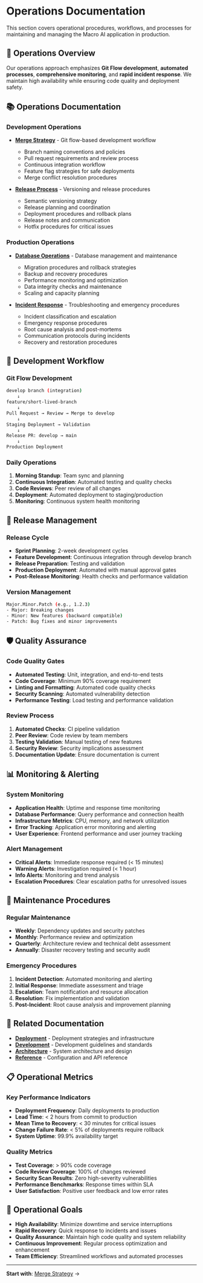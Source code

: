 # Operations Documentation

This section covers operational procedures, workflows, and processes for maintaining and managing the Macro AI
application in production.

## 🔧 Operations Overview

Our operations approach emphasizes **Git Flow development**, **automated processes**, **comprehensive
monitoring**, and **rapid incident response**. We maintain high availability while ensuring code quality and
deployment safety.

## 📚 Operations Documentation

### Development Operations

- **[Merge Strategy](./merge-strategy.md)** - Git flow-based development workflow
  - Branch naming conventions and policies
  - Pull request requirements and review process
  - Continuous integration workflow
  - Feature flag strategies for safe deployments
  - Merge conflict resolution procedures

- **[Release Process](./release-process.md)** - Versioning and release procedures
  - Semantic versioning strategy
  - Release planning and coordination
  - Deployment procedures and rollback plans
  - Release notes and communication
  - Hotfix procedures for critical issues

### Production Operations

- **[Database Operations](./database-operations.md)** - Database management and maintenance
  - Migration procedures and rollback strategies
  - Backup and recovery procedures
  - Performance monitoring and optimization
  - Data integrity checks and maintenance
  - Scaling and capacity planning

- **[Incident Response](./incident-response.md)** - Troubleshooting and emergency procedures
  - Incident classification and escalation
  - Emergency response procedures
  - Root cause analysis and post-mortems
  - Communication protocols during incidents
  - Recovery and restoration procedures

## 🔄 Development Workflow

### Git Flow Development

```bash
develop branch (integration)
    ↓
feature/short-lived-branch
    ↓
Pull Request → Review → Merge to develop
    ↓
Staging Deployment → Validation
    ↓
Release PR: develop → main
    ↓
Production Deployment
```

### Daily Operations

1. **Morning Standup**: Team sync and planning
2. **Continuous Integration**: Automated testing and quality checks
3. **Code Reviews**: Peer review of all changes
4. **Deployment**: Automated deployment to staging/production
5. **Monitoring**: Continuous system health monitoring

## 🚀 Release Management

### Release Cycle

- **Sprint Planning**: 2-week development cycles
- **Feature Development**: Continuous integration through develop branch
- **Release Preparation**: Testing and validation
- **Production Deployment**: Automated with manual approval gates
- **Post-Release Monitoring**: Health checks and performance validation

### Version Management

```bash
Major.Minor.Patch (e.g., 1.2.3)
- Major: Breaking changes
- Minor: New features (backward compatible)
- Patch: Bug fixes and minor improvements
```

## 🛡️ Quality Assurance

### Code Quality Gates

- **Automated Testing**: Unit, integration, and end-to-end tests
- **Code Coverage**: Minimum 90% coverage requirement
- **Linting and Formatting**: Automated code quality checks
- **Security Scanning**: Automated vulnerability detection
- **Performance Testing**: Load testing and performance validation

### Review Process

1. **Automated Checks**: CI pipeline validation
2. **Peer Review**: Code review by team members
3. **Testing Validation**: Manual testing of new features
4. **Security Review**: Security implications assessment
5. **Documentation Update**: Ensure documentation is current

## 📊 Monitoring & Alerting

### System Monitoring

- **Application Health**: Uptime and response time monitoring
- **Database Performance**: Query performance and connection health
- **Infrastructure Metrics**: CPU, memory, and network utilization
- **Error Tracking**: Application error monitoring and alerting
- **User Experience**: Frontend performance and user journey tracking

### Alert Management

- **Critical Alerts**: Immediate response required (< 15 minutes)
- **Warning Alerts**: Investigation required (< 1 hour)
- **Info Alerts**: Monitoring and trend analysis
- **Escalation Procedures**: Clear escalation paths for unresolved issues

## 🔧 Maintenance Procedures

### Regular Maintenance

- **Weekly**: Dependency updates and security patches
- **Monthly**: Performance review and optimization
- **Quarterly**: Architecture review and technical debt assessment
- **Annually**: Disaster recovery testing and security audit

### Emergency Procedures

1. **Incident Detection**: Automated monitoring and alerting
2. **Initial Response**: Immediate assessment and triage
3. **Escalation**: Team notification and resource allocation
4. **Resolution**: Fix implementation and validation
5. **Post-Incident**: Root cause analysis and improvement planning

## 🔗 Related Documentation

- **[Deployment](../deployment/README.md)** - Deployment strategies and infrastructure
- **[Development](../development/README.md)** - Development guidelines and standards
- **[Architecture](../architecture/README.md)** - System architecture and design
- **[Reference](../reference/README.md)** - Configuration and API reference

## 📋 Operational Metrics

### Key Performance Indicators

- **Deployment Frequency**: Daily deployments to production
- **Lead Time**: < 2 hours from commit to production
- **Mean Time to Recovery**: < 30 minutes for critical issues
- **Change Failure Rate**: < 5% of deployments require rollback
- **System Uptime**: 99.9% availability target

### Quality Metrics

- **Test Coverage**: > 90% code coverage
- **Code Review Coverage**: 100% of changes reviewed
- **Security Scan Results**: Zero high-severity vulnerabilities
- **Performance Benchmarks**: Response times within SLA
- **User Satisfaction**: Positive user feedback and low error rates

## 🎯 Operational Goals

- **High Availability**: Minimize downtime and service interruptions
- **Rapid Recovery**: Quick response to incidents and issues
- **Quality Assurance**: Maintain high code quality and system reliability
- **Continuous Improvement**: Regular process optimization and enhancement
- **Team Efficiency**: Streamlined workflows and automated processes

---

**Start with**: [Merge Strategy](./merge-strategy.md) →
